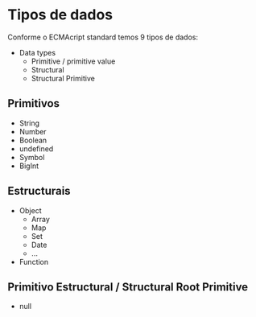 #  Tipos de dados

Conforme o ECMAcript standard temos 9 tipos de dados:

* Data types
    * Primitive / primitive value
    * Structural
    * Structural Primitive

## Primitivos

* String
* Number
* Boolean
* undefined
* Symbol
* BigInt

## Estructurais

* Object
    * Array
    * Map
    * Set
    * Date
    * ...
* Function

## Primitivo Estructural / Structural Root Primitive

* null